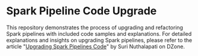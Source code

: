# Spark Pipeline Code Upgrade

This repository demonstrates the process of upgrading and refactoring Spark pipelines with included code samples and explanations. For detailed explanations and insights on upgrading Spark pipelines, please refer to the article "[Upgrading Spark Pipelines Code](https://dzone.com/articles/upgrading-spark-pipelines-code)" by Suri Nuthalapati on DZone.

